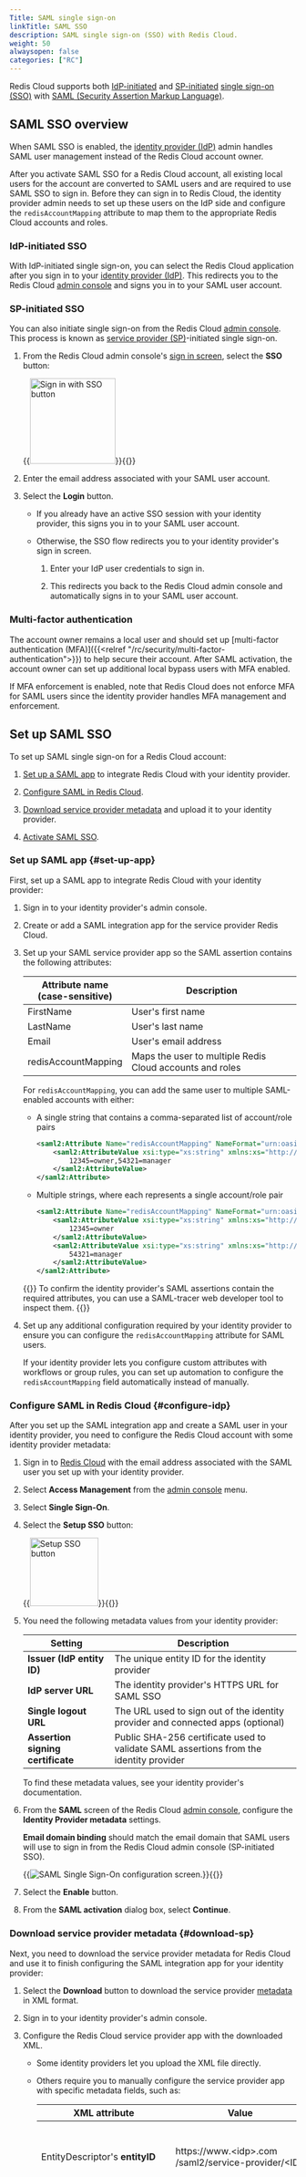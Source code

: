 ```yaml
---
Title: SAML single sign-on
linkTitle: SAML SSO
description: SAML single sign-on (SSO) with Redis Cloud.
weight: 50
alwaysopen: false
categories: ["RC"]
---
```


Redis Cloud supports both [IdP-initiated](#idp-initiated-sso) and [SP-initiated](#sp-initiated-sso) [single sign-on (SSO)](https://en.wikipedia.org/wiki/Single_sign-on) with [SAML (Security Assertion Markup Language)](https://en.wikipedia.org/wiki/Security_Assertion_Markup_Language).

## SAML SSO overview

When SAML SSO is enabled, the [identity provider (IdP)](https://en.wikipedia.org/wiki/Identity_provider) admin handles SAML user management instead of the Redis Cloud account owner.

After you activate SAML SSO for a Redis Cloud account, all existing local users for the account are converted to SAML users and are required to use SAML SSO to sign in. Before they can sign in to Redis Cloud, the identity provider admin needs to set up these users on the IdP side and configure the `redisAccountMapping` attribute to map them to the appropriate Redis Cloud accounts and roles.

### IdP-initiated SSO

With IdP-initiated single sign-on, you can select the Redis Cloud application after you sign in to your [identity provider (IdP)](https://en.wikipedia.org/wiki/Identity_provider). This redirects you to the Redis Cloud [admin console](https://app.redislabs.com/#/login) and signs you in to your SAML user account.

### SP-initiated SSO

You can also initiate single sign-on from the Redis Cloud [admin console](https://app.redislabs.com/#/login). This process is known as [service provider (SP)](https://en.wikipedia.org/wiki/Service_provider)-initiated single sign-on.

1. From the Redis Cloud admin console's [sign in screen](https://app.redislabs.com/#/login), select the **SSO** button:

    {{<image filename="images/rc/button-sign-in-sso.png" width="150px" alt="Sign in with SSO button">}}{{</image>}}

1. Enter the email address associated with your SAML user account.

1. Select the **Login** button.

    - If you already have an active SSO session with your identity provider, this signs you in to your SAML user account.

    - Otherwise, the SSO flow redirects you to your identity provider's sign in screen.

        1. Enter your IdP user credentials to sign in.

        1. This redirects you back to the Redis Cloud admin console and automatically signs in to your SAML user account.

### Multi-factor authentication

The account owner remains a local user and should set up [multi-factor authentication (MFA)]({{<relref "/rc/security/multi-factor-authentication">}}) to help secure their account. After SAML activation, the account owner can set up additional local bypass users with MFA enabled.

If MFA enforcement is enabled, note that Redis Cloud does not enforce MFA for SAML users since the identity provider handles MFA management and enforcement.

## Set up SAML SSO

To set up SAML single sign-on for a Redis Cloud account:

1. [Set up a SAML app](#set-up-app) to integrate Redis Cloud with your identity provider.

1. [Configure SAML in Redis Cloud](#configure-idp).

1. [Download service provider metadata](#download-sp) and upload it to your identity provider.

1. [Activate SAML SSO](#activate-saml-sso).

### Set up SAML app {#set-up-app}

First, set up a SAML app to integrate Redis Cloud with your identity provider:

1. Sign in to your identity provider's admin console.

1. Create or add a SAML integration app for the service provider Redis Cloud.

1. Set up your SAML service provider app so the SAML assertion contains the following attributes:

    | Attribute&nbsp;name<br />(case-sensitive) | Description |
    |-------------------------------------------|-------------|
    | FirstName | User's first name |
    | LastName | User's last name |
    | Email | User's email address |
    | redisAccountMapping | Maps the user to multiple Redis Cloud accounts and roles |

    For `redisAccountMapping`, you can add the same user to multiple SAML-enabled accounts with either:

    - A single string that contains a comma-separated list of account/role pairs

        ```xml
        <saml2:Attribute Name="redisAccountMapping" NameFormat="urn:oasis:names:tc:SAML:2.0:attrname-format:unspecified">
            <saml2:AttributeValue xsi:type="xs:string" xmlns:xs="http://www.w3.org/2001/XMLSchema" xmlns:xsi="http://www.w3.org/2001/XMLSchema-instance">
                12345=owner,54321=manager
            </saml2:AttributeValue>
        </saml2:Attribute>
        ```

    - Multiple strings, where each represents a single account/role pair

        ```xml
        <saml2:Attribute Name="redisAccountMapping" NameFormat="urn:oasis:names:tc:SAML:2.0:attrname-format:unspecified">
            <saml2:AttributeValue xsi:type="xs:string" xmlns:xs="http://www.w3.org/2001/XMLSchema" xmlns:xsi="http://www.w3.org/2001/XMLSchema-instance">
                12345=owner
            </saml2:AttributeValue>
            <saml2:AttributeValue xsi:type="xs:string" xmlns:xs="http://www.w3.org/2001/XMLSchema" xmlns:xsi="http://www.w3.org/2001/XMLSchema-instance">
                54321=manager
            </saml2:AttributeValue>
        </saml2:Attribute>
        ```

    {{<note>}}
To confirm the identity provider's SAML assertions contain the required attributes, you can use a SAML-tracer web developer tool to inspect them.
    {{</note>}}

1. Set up any additional configuration required by your identity provider to ensure you can configure the `redisAccountMapping` attribute for SAML users.

    If your identity provider lets you configure custom attributes with workflows or group rules, you can set up automation to configure the `redisAccountMapping` field automatically instead of manually.

### Configure SAML in Redis Cloud {#configure-idp}

After you set up the SAML integration app and create a SAML user in your identity provider, you need to configure the Redis Cloud account with some identity provider metadata:

1. Sign in to [Redis Cloud](https://app.redislabs.com/#/login) with the email address associated with the SAML user you set up with your identity provider.

1. Select **Access Management** from the [admin console](https://app.redislabs.com) menu.

1. Select **Single Sign-On**.

1. Select the **Setup SSO** button:

    {{<image filename="images/rc/button-access-management-sso-setup.png" width="120px" alt="Setup SSO button">}}{{</image>}}

1. You need the following metadata values from your identity provider:

    | Setting | Description |
    |---------|-------------|
    | **Issuer (IdP entity ID)** | The unique entity ID for the identity provider |
    | **IdP server URL** | The identity provider's HTTPS URL for SAML SSO |
    | **Single logout URL** | The URL used to sign out of the identity provider and connected apps (optional) |
    | **Assertion signing certificate** | Public SHA-256 certificate used to validate SAML assertions from the identity provider |

    To find these metadata values, see your identity provider's documentation.

1. From the **SAML** screen of the Redis Cloud [admin console](https://app.redislabs.com), configure the **Identity Provider metadata** settings. 

    **Email domain binding** should match the email domain that SAML users will use to sign in from the Redis Cloud admin console (SP-initiated SSO).

    {{<image filename="images/rc/access-management-saml-config.png"  alt="SAML Single Sign-On configuration screen.">}}{{</image>}}

1. Select the **Enable** button.

1. From the **SAML activation** dialog box, select **Continue**.

### Download service provider metadata {#download-sp}

Next, you need to download the service provider metadata for Redis Cloud and use it to finish configuring the SAML integration app for your identity provider:

1. Select the **Download** button to download the service provider [metadata](https://docs.oasis-open.org/security/saml/v2.0/saml-metadata-2.0-os.pdf) in XML format.

1. Sign in to your identity provider's admin console.

1. Configure the Redis Cloud service provider app with the downloaded XML.

    - Some identity providers let you upload the XML file directly. 
    
    - Others require you to manually configure the service provider app with specific metadata fields, such as:
    
        | XML attribute | Value | Description |
        |---------------|-------|-------------|
        | EntityDescriptor's **entityID** | https://www.\<idp\>.com<br />/saml2/<nobr>service-provider</nobr>/\<ID\> | Unique URL that identifies the Redis Cloud service provider |
        | AssertionConsumerService's **Location** | <nobr> https://redisauth.\<sp\>.com<br />/sso/saml2/\<ID\> | The service provider endpoint where the identity provider sends a SAML assertion that authenticates a user  |

    - To use [IdP-initiated SSO](#idp-initiated-sso) with certain identity providers, you also need to set the RelayState parameter to the following URL:
    
        ```sh
        https://app.redislabs.com/#/login/?idpId=<ID>
        ```

        {{<note>}}
Replace `<ID>` so it matches the `AssertionConsumerService Location` URL's ID.
        {{</note>}}

    To learn more about how to configure service provider apps, see your identity provider's documentation.

### Activate SAML SSO {#activate-saml-sso}

After you finish the required SAML SSO configuration between your identity provider and Redis Cloud account, you can test and activate SAML SSO.

 All users associated with the account, excluding the local user you used to set up SAML SSO, are converted to SAML users on successful activation. They can no longer sign in with their previous sign-in method and must use SAML SSO instead.

To activate SAML SSO:

1. Sign out of any active SSO sessions with your identity provider.

1. For **Activate SAML integration**, select the **Activate** button.

1. From the **Logout notification** dialog, select **Continue**. This redirects you to your configured identity provider's sign-in screen.

1. Sign in with your identity provider.

1. When redirected to the Redis Cloud sign-in screen, you can either:

    - Sign in with your local credentials as usual.

    - Select the **SSO** button and enter the email address associated with the SAML user configured in your identity provider:

        {{<image filename="images/rc/button-sign-in-sso.png" width="150px" alt="Sign in with SSO button">}}{{</image>}}

        This will convert your user to a SAML user in Redis Cloud, so do not use this method if you want your user account to remain a local bypass user.

    {{<note>}}
If you see a **SAML activation failed** notification when redirected to the Redis Cloud sign-in screen, sign in with your local user credentials and review the SAML configuration for issues.
    {{</note>}}

After you activate SAML SSO, [add a few local bypass users]({{<relref "/rc/security/access-management#manage-team-access">}}) from the **Team** tab. Local bypass users should [set up MFA]({{<relref "/rc/security/multi-factor-authentication">}}) for additional security.

## Update configuration {#update-config}

If you change certain metadata or configuration settings after you set up SAML SSO, such as the assertion signing certificate, remember to do the following:

1. [Update the SAML SSO configuration](#configure-idp) with the new values.

1. [Download the updated service provider metadata](#download-sp) and use it to update the Redis Cloud service provider app.

## Link other accounts

After you set up SAML SSO for one account, you can link other accounts you own to the existing SAML configuration. This lets you use the same SAML configuration for SSO across multiple accounts.

To link other accounts to an existing SAML SSO configuration:

1. Go to **Access Management > Single Sign-On** in the Redis Cloud [admin console](https://app.redislabs.com).

1. Select the **Edit** button.

1. For **Account linking**, select the checkboxes for the other accounts you want to link to SAML SSO.

    {{<image filename="images/rc/access-management-saml-link-accounts.png"  alt="Link other accounts to the SAML configuration screen.">}}{{</image>}}

1. Select **Save**.

1. From the **Link accounts** dialog, select **Continue** to enable SAML SSO for the selected accounts.

## Deactivate SAML SSO

Before you can deactivate SAML SSO for an account, you must sign in to the account as a local (non-SAML) user with the owner role assigned.

To deactivate SAML SSO for a specific account:

1. In the Redis Cloud [admin console](https://app.redislabs.com), select your name to display your available accounts.

1. If the relevant account is not already selected, select it from the **Switch account** list.

1. Go to **Access Management > Single Sign-On**.

1. Select the **Edit** button.

1. For **Account linking**, clear the checkbox for the relevant account to remove it from the SAML SSO configuration.

1. Select **Save**.

1. From the **Link accounts** dialog, select **Continue** to deactivate SAML SSO for the account.

## Deprovision SAML users

To deprovision SAML users upon deletion, the identity provider admin can set up a webhook to automatically make the appropriate Cloud API requests.

See the [Cloud API Swagger UI](https://api.redislabs.com/v1/swagger-ui.html#/Users) for more information about how to manage users with API requests.
